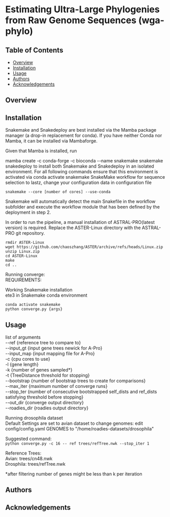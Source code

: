 # Estimating Ultra-Large Phylogenies from Raw Genome Sequences (wga-phylo)

## Table of Contents
- [Overview](#Overview)
- [Installation](#Installation)
- [Usage](#Usage)
- [Authors](#Authors)
- [Acknowledgements](#Acknowledgements)

## <a name="Overview"></a> Overview

## <a name="Installation"></a> Installation

Snakemake and Snakedeploy are best installed via the Mamba package manager (a drop-in replacement for conda). If you have neither Conda nor Mamba, it can be installed via Mambaforge. 

Given that Mamba is installed, run

mamba create -c conda-forge -c bioconda --name snakemake snakemake snakedeploy
to install both Snakemake and Snakedeploy in an isolated environment. For all following commands ensure that this environment is activated via
conda activate snakemake
SnakeMake workflow for sequence selection to lastz, change your configuration data in configuration file

`snakemake --core [number of cores] --use-conda`

Snakemake will automatically detect the main Snakefile in the workflow subfolder and execute the workflow module that has been defined by the deployment in step 2.

In order to run the pipeline, a manual installation of ASTRAL-PRO(latest version) is required. Replace the ASTER-Linux directory with the ASTRAL-PRO git repository. 

`rmdir ASTER-Linux`\
`wget https://github.com/chaoszhang/ASTER/archive/refs/heads/Linux.zip `\
`unzip Linux.zip`\
`cd ASTER-Linux`\
`make`\
`cd ..`

Running converge:\
REQUIREMENTS:

Working Snakemake installation\
ete3 in Snakemake conda environment

`conda activate snakemake`\
`python converge.py {args}`

## <a name="Usage"></a> Usage

list of arguments\
--ref {reference tree to compare to}\
--input_gt {input gene trees newick for A-Pro}\
--input_map {input mapping file for A-Pro}\
-c {cpu cores to use}\
-l {gene length}\
-k {number of genes sampled*}\
-t {TreeDistance threshold for stopping}\
--bootstrap {number of bootstrap trees to create for comparisons}\
--max_iter {maximum number of converge runs}\
--stop_ter {number of consecutive bootstrapped self_dists and ref_dists satisfying threshold before stopping}\
--out_dir {converge output directory}\
--roadies_dir {roadies output directory}

Running drosophila dataset\
Default Settings are set to avian dataset to change genomes:
edit config/config.yaml GENOMES to "/home/roadies-datasets/drosophila"

Suggested command:\
`python converge.py -c 16 --
ref trees/refTree.nwk --stop_iter 1 `

Reference Trees:\
Avian: trees/cn48.nwk\
Drosphila: trees/refTree.nwk

*after filtering number of genes might be less than k per iteration

## <a name="Authors"></a> Authors

## <a name="Acknowledgements"></a> Acknowledgements




